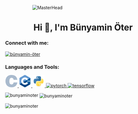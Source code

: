 &emsp;&emsp;&emsp;&emsp;&emsp;&emsp; ![MasterHead](https://i.pinimg.com/originals/81/17/8b/81178b47a8598f0c81c4799f2cdd4057.gif)
<h1 align="center">Hi 👋, I'm Bünyamin Öter</h1>
<h3 align="left">Connect with me:</h3>
<p align="left">
<a href="https://linkedin.com/in/bünyamin-öter" target="blank"><img align="center" src="https://raw.githubusercontent.com/rahuldkjain/github-profile-readme-generator/master/src/images/icons/Social/linked-in-alt.svg" alt="bünyamin-öter" height="30" width="40" /></a>
</p>

<h3 align="left">Languages and Tools:</h3>
<p align="left"> <a href="https://www.cprogramming.com/" target="_blank" rel="noreferrer"> <img src="https://raw.githubusercontent.com/devicons/devicon/master/icons/c/c-original.svg" alt="c" width="40" height="40"/> </a> <a href="https://www.w3schools.com/cpp/" target="_blank" rel="noreferrer"> <img src="https://raw.githubusercontent.com/devicons/devicon/master/icons/cplusplus/cplusplus-original.svg" alt="cplusplus" width="40" height="40"/> </a> <a href="https://www.python.org" target="_blank" rel="noreferrer"> <img src="https://raw.githubusercontent.com/devicons/devicon/master/icons/python/python-original.svg" alt="python" width="40" height="40"/> </a> <a href="https://pytorch.org/" target="_blank" rel="noreferrer"> <img src="https://www.vectorlogo.zone/logos/pytorch/pytorch-icon.svg" alt="pytorch" width="40" height="40"/> </a> <a href="https://www.tensorflow.org" target="_blank" rel="noreferrer"> <img src="https://www.vectorlogo.zone/logos/tensorflow/tensorflow-icon.svg" alt="tensorflow" width="40" height="40"/> </a> </p>

<p><img align="left" src="https://github-readme-stats.vercel.app/api/top-langs?username=bunyaminoter&show_icons=true&locale=en&layout=compact" alt="bunyaminoter" /></p>

<p>&nbsp;<img align="center" src="https://github-readme-stats.vercel.app/api?username=bunyaminoter&show_icons=true&locale=en" alt="bunyaminoter" /></p>

<p><img align="center" src="https://github-readme-streak-stats.herokuapp.com/?user=bunyaminoter&" alt="bunyaminoter" /></p>
